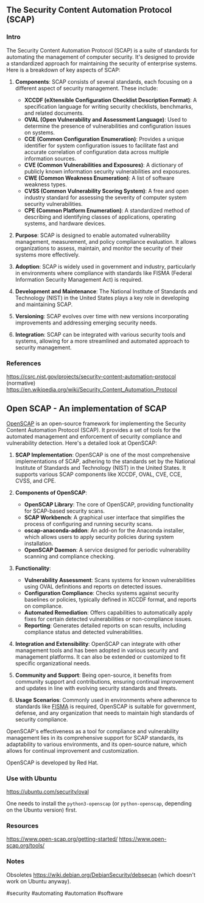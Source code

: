 ## The Security Content Automation Protocol (SCAP)

### Intro

The Security Content Automation Protocol (SCAP) is a suite of standards for automating the management of computer security. It's designed to provide a standardized approach for maintaining the security of enterprise systems. Here is a breakdown of key aspects of SCAP:

1. **Components**: SCAP consists of several standards, each focusing on a different aspect of security management. These include:

   - **XCCDF (eXtensible Configuration Checklist Description Format)**: A specification language for writing security checklists, benchmarks, and related documents.
   - **OVAL (Open Vulnerability and Assessment Language)**: Used to determine the presence of vulnerabilities and configuration issues on systems.
   - **CCE (Common Configuration Enumeration)**: Provides a unique identifier for system configuration issues to facilitate fast and accurate correlation of configuration data across multiple information sources.
   - **CVE (Common Vulnerabilities and Exposures)**: A dictionary of publicly known information security vulnerabilities and exposures.
   - **CWE (Common Weakness Enumeration)**: A list of software weakness types.
   - **CVSS (Common Vulnerability Scoring System)**: A free and open industry standard for assessing the severity of computer system security vulnerabilities.
   - **CPE (Common Platform Enumeration)**: A standardized method of describing and identifying classes of applications, operating systems, and hardware devices.

2. **Purpose**: SCAP is designed to enable automated vulnerability management, measurement, and policy compliance evaluation. It allows organizations to assess, maintain, and monitor the security of their systems more effectively.

3. **Adoption**: SCAP is widely used in government and industry, particularly in environments where compliance with standards like FISMA (Federal Information Security Management Act) is required.

4. **Development and Maintenance**: The National Institute of Standards and Technology (NIST) in the United States plays a key role in developing and maintaining SCAP.

5. **Versioning**: SCAP evolves over time with new versions incorporating improvements and addressing emerging security needs. 

6. **Integration**: SCAP can be integrated with various security tools and systems, allowing for a more streamlined and automated approach to security management.

### References

https://csrc.nist.gov/projects/security-content-automation-protocol (normative)
https://en.wikipedia.org/wiki/Security_Content_Automation_Protocol

## Open SCAP - An implementation of SCAP

[OpenSCAP](https://www.open-scap.org/) is an open-source framework for implementing the Security Content Automation Protocol (SCAP). It provides a set of tools for the automated management and enforcement of security compliance and vulnerability detection. Here's a detailed look at OpenSCAP:

1. **SCAP Implementation**: OpenSCAP is one of the most comprehensive implementations of SCAP, adhering to the standards set by the National Institute of Standards and Technology (NIST) in the United States. It supports various SCAP components like XCCDF, OVAL, CVE, CCE, CVSS, and CPE.

2. **Components of OpenSCAP**:

   - **OpenSCAP Library**: The core of OpenSCAP, providing functionality for SCAP-based security scans.
   - **SCAP Workbench**: A graphical user interface that simplifies the process of configuring and running security scans.
   - **oscap-anaconda-addon**: An add-on for the Anaconda installer, which allows users to apply security policies during system installation.
   - **OpenSCAP Daemon**: A service designed for periodic vulnerability scanning and compliance checking.

4. **Functionality**:

   - **Vulnerability Assessment**: Scans systems for known vulnerabilities using OVAL definitions and reports on detected issues.
   - **Configuration Compliance**: Checks systems against security baselines or policies, typically defined in XCCDF format, and reports on compliance.
   - **Automated Remediation**: Offers capabilities to automatically apply fixes for certain detected vulnerabilities or non-compliance issues.
   - **Reporting**: Generates detailed reports on scan results, including compliance status and detected vulnerabilities.

5. **Integration and Extensibility**: OpenSCAP can integrate with other management tools and has been adopted in various security and management platforms. It can also be extended or customized to fit specific organizational needs.

6. **Community and Support**: Being open-source, it benefits from community support and contributions, ensuring continual improvement and updates in line with evolving security standards and threats.

7. **Usage Scenarios**: Commonly used in environments where adherence to standards like [FISMA](https://security.cms.gov/learn/federal-information-security-management-act-fisma) is required, OpenSCAP is suitable for government, defense, and any organization that needs to maintain high standards of security compliance.

OpenSCAP's effectiveness as a tool for compliance and vulnerability management lies in its comprehensive support for SCAP standards, its adaptability to various environments, and its open-source nature, which allows for continual improvement and customization.

OpenSCAP is developed by Red Hat.

### Use with Ubuntu

https://ubuntu.com/security/oval

One needs to install the `python3-openscap` (or `python-openscap`, depending on the Ubuntu version) first.

### Resources

https://www.open-scap.org/getting-started/
https://www.open-scap.org/tools/

### Notes

Obsoletes https://wiki.debian.org/DebianSecurity/debsecan (which doesn't work on Ubuntu anyway).

<!-- Keywords -->
#security #automating #automation #software
<!-- /Keywords -->
